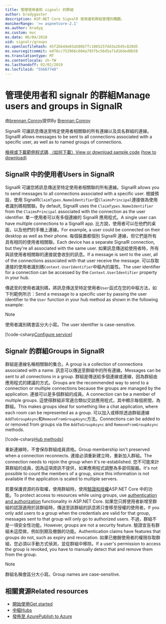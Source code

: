 ```yaml
---
title: 管理使用者和 signalr 的群組
author: bradygaster
description: ASP.NET Core SignalR 使用者和群組管理的概觀。
monikerRange: '>= aspnetcore-2.1'
ms.author: bradyg
ms.custom: mvc
ms.date: 06/04/2018
uid: signalr/groups
ms.openlocfilehash: 45f2bb44e03a586b7fc186525fdd3a2645c820d5
ms.sourcegitcommit: ed76cc752966c604a795fbc56d5a71d16ded0b58
ms.translationtype: MT
ms.contentlocale: zh-TW
ms.lasthandoff: 02/02/2019
ms.locfileid: "55667748"
---
```

# <a name="manage-users-and-groups-in-signalr"></a><span data-ttu-id="b232b-103">管理使用者和 signalr 的群組</span><span class="sxs-lookup"><span data-stu-id="b232b-103">Manage users and groups in SignalR</span></span>

<span data-ttu-id="b232b-104">由[brennan Conroy](https://github.com/BrennanConroy)提供</span><span class="sxs-lookup"><span data-stu-id="b232b-104">By [Brennan Conroy](https://github.com/BrennanConroy)</span></span>

<span data-ttu-id="b232b-105">SignalR 可讓訊息傳送至特定使用者相關聯的所有連線以及具名群組的連線。</span><span class="sxs-lookup"><span data-stu-id="b232b-105">SignalR allows messages to be sent to all connections associated with a specific user, as well as to named groups of connections.</span></span>

<span data-ttu-id="b232b-106">[檢視或下載範例程式碼](https://github.com/aspnet/Docs/tree/master/aspnetcore/signalr/groups/sample/) [（如何下載）](xref:index#how-to-download-a-sample)</span><span class="sxs-lookup"><span data-stu-id="b232b-106">[View or download sample code](https://github.com/aspnet/Docs/tree/master/aspnetcore/signalr/groups/sample/) [(how to download)](xref:index#how-to-download-a-sample)</span></span>

## <a name="users-in-signalr"></a><span data-ttu-id="b232b-107">SignalR 中的使用者</span><span class="sxs-lookup"><span data-stu-id="b232b-107">Users in SignalR</span></span>

<span data-ttu-id="b232b-108">SignalR 可讓您將訊息傳送至特定使用者相關聯的所有連線。</span><span class="sxs-lookup"><span data-stu-id="b232b-108">SignalR allows you to send messages to all connections associated with a specific user.</span></span> <span data-ttu-id="b232b-109">根據預設，使用 SignalR`ClaimTypes.NameIdentifier`從`ClaimsPrincipal`連接做為使用者識別碼相關聯。</span><span class="sxs-lookup"><span data-stu-id="b232b-109">By default, SignalR uses the `ClaimTypes.NameIdentifier` from the `ClaimsPrincipal` associated with the connection as the user identifier.</span></span> <span data-ttu-id="b232b-110">單一使用者可以有多個連線的 SignalR 應用程式。</span><span class="sxs-lookup"><span data-stu-id="b232b-110">A single user can have multiple connections to a SignalR app.</span></span> <span data-ttu-id="b232b-111">比方說，使用者可以在他們的桌面，以及他們的手機上連線。</span><span class="sxs-lookup"><span data-stu-id="b232b-111">For example, a user could be connected on their desktop as well as their phone.</span></span> <span data-ttu-id="b232b-112">每個裝置都個別 SignalR 連線，但它們是所有具有相同的使用者相關聯。</span><span class="sxs-lookup"><span data-stu-id="b232b-112">Each device has a separate SignalR connection, but they're all associated with the same user.</span></span> <span data-ttu-id="b232b-113">如果訊息傳送給使用者時，所有與該使用者相關聯的連接就會收到的訊息。</span><span class="sxs-lookup"><span data-stu-id="b232b-113">If a message is sent to the user, all of the connections associated with that user receive the message.</span></span> <span data-ttu-id="b232b-114">可以存取連接的使用者識別碼`Context.UserIdentifier`中樞內的屬性。</span><span class="sxs-lookup"><span data-stu-id="b232b-114">The user identifier for a connection can be accessed by the `Context.UserIdentifier` property in your hub.</span></span>

<span data-ttu-id="b232b-115">傳遞至的使用者識別碼，將訊息傳送至特定使用者`User`函式在您的中樞方法，如下列範例所示：</span><span class="sxs-lookup"><span data-stu-id="b232b-115">Send a message to a specific user by passing the user identifier to the `User` function in your hub method as shown in the following example:</span></span>

> [!NOTE]
> <span data-ttu-id="b232b-116">使用者識別碼會區分大小寫。</span><span class="sxs-lookup"><span data-stu-id="b232b-116">The user identifier is case-sensitive.</span></span>

[!code-csharp[Configure service](groups/sample/hubs/chathub.cs?range=29-32)]

## <a name="groups-in-signalr"></a><span data-ttu-id="b232b-117">Signalr 的群組</span><span class="sxs-lookup"><span data-stu-id="b232b-117">Groups in SignalR</span></span>

<span data-ttu-id="b232b-118">群組是連線名稱相關聯的集合。</span><span class="sxs-lookup"><span data-stu-id="b232b-118">A group is a collection of connections associated with a name.</span></span> <span data-ttu-id="b232b-119">訊息可以傳送至群組中的所有連線。</span><span class="sxs-lookup"><span data-stu-id="b232b-119">Messages can be sent to all connections in a group.</span></span> <span data-ttu-id="b232b-120">群組是傳送給多個連線或連線，因為群組由應用程式的建議的方式。</span><span class="sxs-lookup"><span data-stu-id="b232b-120">Groups are the recommended way to send to a connection or multiple connections because the groups are managed by the application.</span></span> <span data-ttu-id="b232b-121">連接可以是多個群組的成員。</span><span class="sxs-lookup"><span data-stu-id="b232b-121">A connection can be a member of multiple groups.</span></span> <span data-ttu-id="b232b-122">這使得群組非常適合類似交談應用程式，其中顯示每個房間，為群組。</span><span class="sxs-lookup"><span data-stu-id="b232b-122">This makes groups ideal for something like a chat application, where each room can be represented as a group.</span></span> <span data-ttu-id="b232b-123">可以加入或移除透過群組連線`AddToGroupAsync`和`RemoveFromGroupAsync`方法。</span><span class="sxs-lookup"><span data-stu-id="b232b-123">Connections can be added to or removed from groups via the `AddToGroupAsync` and `RemoveFromGroupAsync` methods.</span></span>

[!code-csharp[Hub methods](groups/sample/hubs/chathub.cs?range=15-27)]

<span data-ttu-id="b232b-124">重新連線時，不會保存群組成員資格。</span><span class="sxs-lookup"><span data-stu-id="b232b-124">Group membership isn't preserved when a connection reconnects.</span></span> <span data-ttu-id="b232b-125">連接必須重新建立時，重新加入群組。</span><span class="sxs-lookup"><span data-stu-id="b232b-125">The connection needs to rejoin the group when it's re-established.</span></span> <span data-ttu-id="b232b-126">您不可能來計算群組的成員，因為這項資訊不提供，如果應用程式調整為多部伺服器。</span><span class="sxs-lookup"><span data-stu-id="b232b-126">It's not possible to count the members of a group, since this information is not available if the application is scaled to multiple servers.</span></span>

<span data-ttu-id="b232b-127">若要保護資源的存取權，使用群組時，使用[驗證和授權](xref:signalr/authn-and-authz)ASP.NET Core 中的功能。</span><span class="sxs-lookup"><span data-stu-id="b232b-127">To protect access to resources while using groups, use [authentication and authorization](xref:signalr/authn-and-authz) functionality in ASP.NET Core.</span></span> <span data-ttu-id="b232b-128">如果您只將使用者新增至群組的認證適用於該群組時，傳送至該群組的訊息將只會移至授權的使用者。</span><span class="sxs-lookup"><span data-stu-id="b232b-128">If you only add users to a group when the credentials are valid for that group, messages sent to that group will only go to authorized users.</span></span> <span data-ttu-id="b232b-129">不過，群組不是一項安全性功能。</span><span class="sxs-lookup"><span data-stu-id="b232b-129">However, groups are not a security feature.</span></span> <span data-ttu-id="b232b-130">驗證宣告有群組未這麼做，例如到期及撤銷的功能。</span><span class="sxs-lookup"><span data-stu-id="b232b-130">Authentication claims have features that groups do not, such as expiry and revocation.</span></span> <span data-ttu-id="b232b-131">如果已撤銷使用者的權限存取群組，您必須以手動方式偵測，並從群組中移除。</span><span class="sxs-lookup"><span data-stu-id="b232b-131">If a user's permission to access the group is revoked, you have to manually detect that and remove them from the group.</span></span>

> [!NOTE]
> <span data-ttu-id="b232b-132">群組名稱會區分大小寫。</span><span class="sxs-lookup"><span data-stu-id="b232b-132">Group names are case-sensitive.</span></span>

## <a name="related-resources"></a><span data-ttu-id="b232b-133">相關資源</span><span class="sxs-lookup"><span data-stu-id="b232b-133">Related resources</span></span>

* [<span data-ttu-id="b232b-134">開始使用</span><span class="sxs-lookup"><span data-stu-id="b232b-134">Get started</span></span>](xref:tutorials/signalr)
* [<span data-ttu-id="b232b-135">中樞</span><span class="sxs-lookup"><span data-stu-id="b232b-135">Hubs</span></span>](xref:signalr/hubs)
* [<span data-ttu-id="b232b-136">發佈至 Azure</span><span class="sxs-lookup"><span data-stu-id="b232b-136">Publish to Azure</span></span>](xref:signalr/publish-to-azure-web-app)
